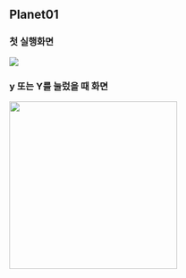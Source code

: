 ﻿## Planet01

### 첫 실행화면

 <img src = "https://user-images.githubusercontent.com/44598936/55491543-a1a85400-5670-11e9-8a74-cb98682553ac.PNG">

### y 또는 Y를 눌렀을 때 화면

 <img src = "https://user-images.githubusercontent.com/44598936/55491299-33fc2800-5670-11e9-908a-50ad8d0a92f1.PNG" width = "300" height = "300">